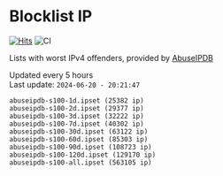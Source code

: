 # Blocklist IP

[![Hits](https://hits.seeyoufarm.com/api/count/incr/badge.svg?url=https%3A%2F%2Fgithub.com%2Fborestad%2Fblocklist-ip%2F&count_bg=%2379C83D&title_bg=%23555555&icon=&icon_color=%23E7E7E7&title=hits&edge_flat=false)](https://hits.seeyoufarm.com)  ![CI](https://img.shields.io/github/workflow/status/borestad/blocklist-ip/CI?style=flat-square)

Lists with worst IPv4 offenders, provided by [AbuseIPDB](https://www.abuseipdb.com/)

<!-- FOOTER-PLACEHOLDER -->
Updated every 5 hours<br>
Last update: `2024-06-20 - 20:21:47`
```
abuseipdb-s100-1d.ipset (25382 ip)
abuseipdb-s100-2d.ipset (29377 ip)
abuseipdb-s100-3d.ipset (32222 ip)
abuseipdb-s100-7d.ipset (40302 ip)
abuseipdb-s100-30d.ipset (63122 ip)
abuseipdb-s100-60d.ipset (85303 ip)
abuseipdb-s100-90d.ipset (108723 ip)
abuseipdb-s100-120d.ipset (129170 ip)
abuseipdb-s100-all.ipset (563105 ip)
```
